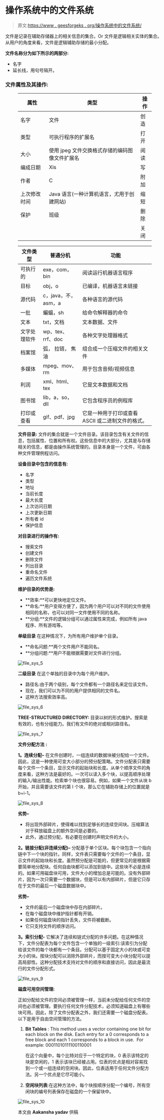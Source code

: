 # 操作系统中的文件系统

> 原文:[https://www . geesforgeks . org/操作系统中的文件系统/](https://www.geeksforgeeks.org/file-systems-in-operating-system/)

文件是记录在辅助存储器上的相关信息的集合。Or 文件是逻辑相关实体的集合。从用户的角度来看，文件是逻辑辅助存储的最小分配。

**文件名称分为如下所示的两部分:**

*   名字
*   延长线，用句号隔开。

### 文件属性及其操作:

<figure class="table">

| 属性 | 类型 | 操作 |
| --- | --- | --- |
| 名字 | 文件 | 创造 |
| 类型 | 可执行程序的扩展名 | 打开 |
| 大小 | 使用 jpeg 文件交换格式存储的编码图像文件扩展名 | 阅读 |
| 编成日期 | Xis | 写 |
| 作者 | C | 附加 |
| 上次修改时间 | Java 语言(一种计算机语言，尤用于创建网站) | 缩短 |
| 保护 | 班级 | 删除 |
|   |   | 关闭 |

</figure>

<figure class="table">

| 文件类型 | 普通分机 | 功能 |
| --- | --- | --- |
| 可执行的 | exe，com，bin | 阅读运行机器语言程序 |
| 目标 | obj，o | 已编译，机器语言未链接 |
| 源代码 | c，java，不，asm，a | 各种语言的源代码 |
| 一批 | 蝙蝠，sh | 给命令解释器的命令 |
| 文本 | txt，文档 | 文本数据、文件 |
| 文字处理软件 | wp、tex、rrf、doc | 各种文字处理器格式 |
| 档案馆 | 弧， 拉链， 焦油 | 组合成一个压缩文件的相关文件 |
| 多媒体 | mpeg、mov、rm | 用于包含音频/视频信息 |
| 利润 | xml、html、tex | 它是文本数据和文档 |
| 图书馆 | lib，a，so，dll | 它包含程序员的例程库 |
| 打印或查看 | gif、pdf、jpg | 它是一种用于打印或查看 ASCII 或二进制文件的格式。 |

**文件目录:**
文件的集合就是一个文件目录。该目录包含有关文件的信息，包括属性、位置和所有权。这些信息中的大部分，尤其是与存储相关的信息，都是由操作系统管理的。目录本身是一个文件，可由各种文件管理例程访问。

**设备目录中包含的信息有:**

*   名字
*   类型
*   地址
*   当前长度
*   最大长度
*   上次访问日期
*   上次更新日期
*   所有者 id
*   保护信息

**对目录进行的操作有:**

*   搜索文件
*   创建文件
*   删除文件
*   列出目录
*   重命名文件
*   遍历文件系统

**维护目录的优势是:**

*   **效率:**可以更快地定位文件。
*   **命名:**用户变得方便了，因为两个用户可以对不同的文件使用相同的名称，也可以对同一文件使用不同的名称。
*   **分组:**文件的逻辑分组可以通过属性来完成，例如所有 java 程序、所有游戏等。

**单级目录**
在这种情况下，为所有用户维护单个目录。

*   **命名问题:**两个文件用户不能同名。
*   **分组问题:**用户不能根据需要对文件进行分组。

![file_sys_5](img/cbf29308168e38fdef666f961a01d4be.png)

**二级目录**
在这个单独的目录中为每个用户维护。

*   路径名:由于两个级别，每个文件都有一个路径名来定位该文件。
*   现在，我们可以为不同的用户提供相同的文件名。
*   这种方法搜索效率高。

![file_sys_6](img/d1e1bdf1bf9f5cdafa897a129d938446.png)

**TREE-STRUCTURED DIRECTORY:**
目录以树的形式维护。搜索是有效的，也有分组能力。我们有文件的绝对或相对路径名。

![file_sys_7](img/575ee36c07e5bdaab04297a73df15ece.png)

**文件分配方法** **:**

**1。连续分配–**
在文件创建时，一组连续的数据块被分配给一个文件。因此，这是一种使用可变大小部分的预分配策略。文件分配表只需要每个文件一个条目，显示文件的起始块和长度。从单个顺序文件的角度来看，这种方法是最好的。一次可以读入多个块，以提高顺序处理的输入/输出性能。检索单个块也很容易。例如，如果一个文件从块 b 开始，并且需要该文件的第 I 个块，那么它在辅助存储上的位置就是 b+i-1。

![file_sys_8](img/19aae3c55d72072749f19736ee620d53.png)

**劣势–**

*   将出现外部碎片，使得难以找到足够长的连续空间块。压缩算法对于释放磁盘上的额外空间是必要的。
*   此外，通过预分配，有必要在创建时声明文件的大小。

**2。链接分配(非连续分配)–**
分配基于单个区块。每个块包含一个指向链中下一个块的指针。同样，文件表只需要每个文件的一个条目，显示文件的起始块和长度。虽然预分配是可能的，但更常见的是根据需要简单地分配块。任何自由块都可以添加到链中。这些块不必是连续的。如果可用磁盘块可用，文件大小的增加总是可能的。没有外部碎片，因为一次只需要一个数据块，但是可以有内部碎片，但是它只存在于文件的最后一个磁盘数据块中。

**劣势–**

*   文件的最后一个磁盘块中存在内部碎片。
*   在每个磁盘块中维护指针都有开销。
*   如果任何磁盘块的指针丢失，文件将被截断。
*   它只支持文件的顺序访问。

**3。索引分配-**
它解决了连续和链式分配的许多问题。在这种情况下，文件分配表为每个文件包含一个单独的一级索引:该索引为分配给该文件的每个块都有一个条目。分配可以基于固定大小的块或可变大小的块。按块分配可以消除外部碎片，而按可变大小块分配可以提高局部性。这种分配技术支持对文件的顺序和直接访问，因此是最流行的文件分配形式。

![file_sys_9](img/bf09c19e9824d5a526e4841dd5f7510a.png)

**磁盘可用空间管理:**

正如分配给文件的空间必须被管理一样，当前未分配给任何文件的空间也必须被管理。要执行任何文件分配技术，必须知道磁盘上有哪些块可用。因此，除了文件分配表之外，我们还需要一个磁盘分配表。以下是用于自由空间管理的方法。

1.  **Bit Tables** : This method uses a vector containing one bit for each block on the disk. Each entry for a 0 corresponds to a free block and each 1 corresponds to a block in use. 
    For example: 00011010111100110001 

    在这个向量中，每个比特对应于一个特定的块，0 表示该特定的块是空闲的，1 表示该块已经被占用。位表的优点是相对容易找到一个或一组连续的空闲块。因此，位表适用于任何文件分配方法。另一个优点是它尽可能小。

2.  **空闲块列表**:在这种方法中，每个块按顺序分配一个编号，所有空闲块的编号列表保存在磁盘的一个保留块中。

![file_sys_10](img/1f78c0480d91946ceb68a483daa9a5ac.png)

本文由 **Aakansha yadav** 供稿

</figure>